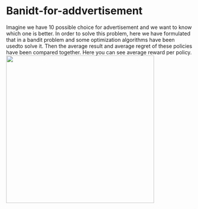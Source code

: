 # Banidt-for-addvertisement
Imagine we have 10 possible choice for advertisement and we want to know which one is better. In order to solve this problem, here we have formulated that in a bandit problem and some optimization algorithms have been usedto solve it. Then the average result and average regret of these policies have been compared together.
Here you can see average reward per policy.
<img src= "https://user-images.githubusercontent.com/32601295/218442460-b0ff9531-880b-49bf-a739-11a660bfbb3e.png" width = "400" height = "400" align = "center">
